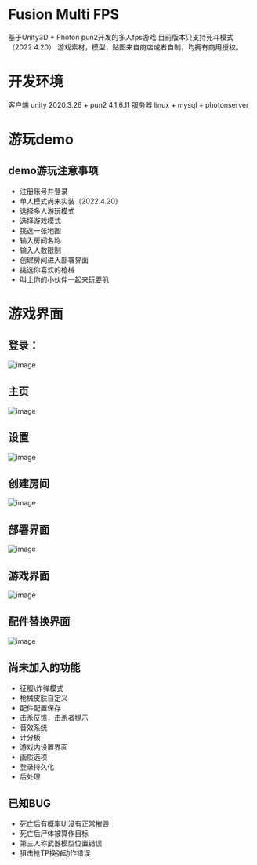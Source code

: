 # Fusion Multi FPS
 基于Unity3D + Photon pun2开发的多人fps游戏
 目前版本只支持死斗模式（2022.4.20）
游戏素材，模型，贴图来自商店或者自制，均拥有商用授权。


# 开发环境
客户端 unity 2020.3.26 + pun2 4.1.6.11
服务器 linux + mysql   + photonserver

# 游玩demo
## demo游玩注意事项

+ 注册账号并登录
+ 单人模式尚未实装（2022.4.20）
+ 选择多人游玩模式
+ 选择游戏模式
+ 挑选一张地图
+ 输入房间名称
+ 输入人数限制
+ 创建房间进入部署界面
+ 挑选你喜欢的枪械
+ 叫上你的小伙伴一起来玩耍叭

# 游戏界面

## 登录：
![image](https://user-images.githubusercontent.com/77834400/164201392-3dce6729-4bcc-402e-bbe0-1a992b6ae073.png)
## 主页
![image](https://user-images.githubusercontent.com/77834400/164201413-bd570e1c-de39-4e7c-ba0e-577c743bbf95.png)
## 设置
![image](https://user-images.githubusercontent.com/77834400/164201682-6dc668be-d7fa-4a9b-be91-def75deb8ebf.png)

## 创建房间
![image](https://user-images.githubusercontent.com/77834400/164201717-5dafc495-9365-4206-9c5c-1551b0dcdc04.png)

## 部署界面
![image](https://user-images.githubusercontent.com/77834400/164201753-47e9f767-3e69-4518-adf1-2ca4559e7fef.png)

## 游戏界面
![image](https://user-images.githubusercontent.com/77834400/164201796-cf6d932c-5295-40ff-99a0-ca0aaeb18b21.png)

## 配件替换界面
![image](https://user-images.githubusercontent.com/77834400/164201826-267d827e-b5fd-49bb-91b4-d41359eeef7d.png)



## 尚未加入的功能
- 征服\炸弹模式
- 枪械皮肤自定义
- 配件配置保存
- 击杀反馈，击杀者提示
- 音效系统
- 计分板
- 游戏内设置界面
- 画质选项
- 登录持久化
- 后处理


## 已知BUG
+ 死亡后有概率UI没有正常摧毁
+ 死亡后尸体被算作目标
+ 第三人称武器模型位置错误
+ 狙击枪TP换弹动作错误










